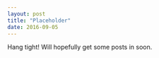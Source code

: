 ```yaml
---
layout: post
title: "Placeholder"
date: 2016-09-05
---
```


Hang tight! Will hopefully get some posts in soon.